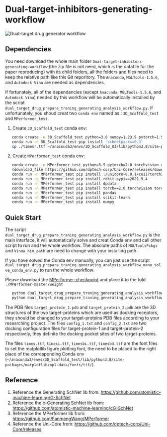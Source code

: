 # Dual-target-inhibitors-generating-workflow

![Dual-target drug generator workflow](https://github.com/Hanxiaoze/Dual-target-inhibitors-generating-workflow/assets/50012246/82870225-e263-449a-93e7-9d0d9dcfe094)


Dependencies
------------
You need download the whole main folder `Dual-target-inhibitors-generating-workflow` (the zip file is not need, which is the datafile for the paper reproducing) with its child folders, all the folders and files need to keep the relative path like this Git reporitory. The `Anaconda`, `MGLTools-1.5.6`, and `Autodock Vina` are needed as dependencies.

If fortunately, all of the dependencies (except `Anaconda`, `MGLTools-1.5.6`, and `Autodock Vina`) needed by this workflow will be automatically installed by the script `dual_target_drug_prepare_traning_generating_analysis_workflow.py`. If unfortunately, you shoud creat two `conda env` named as : `3D_Scaffold_test` and `MPerformer_test`.

1. Create `3D_Scaffold_test` conda env:
```bash
   conda create -n 3D_Scaffold_test python=3.8 numpy=1.23.5 pytorch=1.5.1 torchvision cudatoolkit=10.2 ase=3.19.0 openbabel=3.1.1 rdkit=2019.09.2.0 requests matplotlib seaborn scikit-learn -c pytorch -c openbabel -c defaults -c conda-forge
   conda run -n 3D_Scaffold_test pip install 'schnetpack==0.3'
   cp ./times*.ttf ~/anaconda3/envs/3D_Scaffold_03/lib/python3.8/site-packages/matplotlib/mpl-data/fonts/ttf/
   ```
2. Create `MPerformer_test` conda env:
```bash
   conda create -n MPerformer_test python=3.9 pytorch=2.0 torchvision cudatoolkit=11.7 ase openbabel -c pytorch -c openbabel -c defaults -c conda-forge
   (download_file https://github.com/dptech-corp/Uni-Core/releases/download/0.0.3/unicore-0.0.1+cu117torch2.0.0-cp39-cp39-linux_x86_64.whl)
   conda run -n MPerformer_test pip install ./unicore-0.0.1+cu117torch2.0.0-cp39-cp39-linux_x86_64.whl
   conda run -n MPerformer_test pip install rdkit-pypi==2021.9.4
   conda run -n MPerformer_test pip install dpdata
   conda run -n MPerformer_test pip install torch==2.0 torchvision torchaudio
   conda run -n MPerformer_test pip install pandas
   conda run -n MPerformer_test pip install scikit-learn
   conda run -n MPerformer_test pip install numpy
```


Quick Start
------------
The script `dual_target_drug_prepare_traning_generating_analysis_workflow.py` is the main interface, it will automatically solve and creat Conda env and call other script to run and the whole workflow. The absolute paths of `MGLToolsPckgs` and `Vinna_bin_path` are need to change with your installing path. 

If you have solved the Conda env manually, you can just use the script `dual_target_drug_prepare_traning_generating_analysis_workflow_manu_solve_conda_env.py` to run the whole workflow.

Please download the [MPerformer-checkpoint](https://drive.google.com/file/d/1sHWm1xOy0I8_R50dPANfMUXoRQkoPCBJ/view?usp=drive_link) and place it to the fold `./MPerformer-master/weight`

```bash
   python dual_target_drug_prepare_traning_generating_analysis_workflow.py
   python dual_target_drug_prepare_traning_generating_analysis_workflow_manu_solve_conda_env.py
   ```

The PDB files `target_protein_1.pdb` and `target_protein_2.pdb` are the 3D structures of the two target-proteins which are used as docking receptors, they should be changed to your target-proteins PDB files according to your researching project. The files `config_1.txt` and `config_2.txt` are two docking configuration files for target-protein-1 and target-protein-2 respectively, they definite the docking pocket sites of two target-proteins. 

The files `times.ttf`, `timesi.ttf`, `timesbi.ttf`, `timesbd.ttf` are the font files to set the matplotlib figure plotting font, the need to be placed to the right place of the corresponding Conda env (`~/anaconda3/envs/3D_Scaffold_test/lib/python3.8/site-packages/matplotlib/mpl-data/fonts/ttf/`).



Reference
--------
1. Reference the Generating SchNet lib from: https://github.com/atomistic-machine-learning/G-SchNet
2. Reference the c-Generating SchNet lib from: https://github.com/atomistic-machine-learning/cG-SchNet
3. Reference the MPerformer lib from: https://github.com/FanmengWang/MPerformer
4. Reference the Uni-Core from: https://github.com/dptech-corp/Uni-Core/releases

